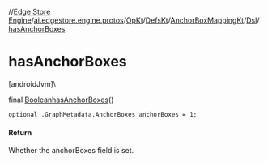 //[Edge Store Engine](../../../../../../index.md)/[ai.edgestore.engine.protos](../../../../index.md)/[OpKt](../../../index.md)/[DefsKt](../../index.md)/[AnchorBoxMappingKt](../index.md)/[Dsl](index.md)/[hasAnchorBoxes](has-anchor-boxes.md)

# hasAnchorBoxes

[androidJvm]\

final [Boolean](https://developer.android.com/reference/kotlin/java/lang/Boolean.html)[hasAnchorBoxes](has-anchor-boxes.md)()

<code>optional .GraphMetadata.AnchorBoxes anchorBoxes = 1;</code>

#### Return

Whether the anchorBoxes field is set.
